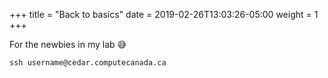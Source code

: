 +++
title = "Back to basics"
date = 2019-02-26T13:03:26-05:00
weight = 1
+++

For the newbies in my lab  :sweat_smile:



```
ssh username@cedar.computecanada.ca
```



